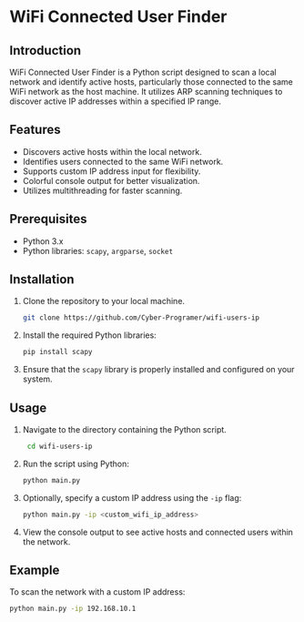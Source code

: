 # WiFi Connected User Finder

## Introduction
WiFi Connected User Finder is a Python script designed to scan a local network and identify active hosts, particularly those connected to the same WiFi network as the host machine. It utilizes ARP scanning techniques to discover active IP addresses within a specified IP range.

## Features
- Discovers active hosts within the local network.
- Identifies users connected to the same WiFi network.
- Supports custom IP address input for flexibility.
- Colorful console output for better visualization.
- Utilizes multithreading for faster scanning.

## Prerequisites
- Python 3.x
- Python libraries: `scapy`, `argparse`, `socket`

## Installation
1. Clone the repository to your local machine.
    ```bash
    git clone https://github.com/Cyber-Programer/wifi-users-ip
    ```
3. Install the required Python libraries:
    ```bash
    pip install scapy
    ```
4. Ensure that the `scapy` library is properly installed and configured on your system.

## Usage
1. Navigate to the directory containing the Python script.
   ```bash
    cd wifi-users-ip
   ```
3. Run the script using Python:
    ```bash
    python main.py
    ```
4. Optionally, specify a custom IP address using the `-ip` flag:
    ```bash
    python main.py -ip <custom_wifi_ip_address>
    ```
5. View the console output to see active hosts and connected users within the network.

## Example
To scan the network with a custom IP address:
```bash
python main.py -ip 192.168.10.1
